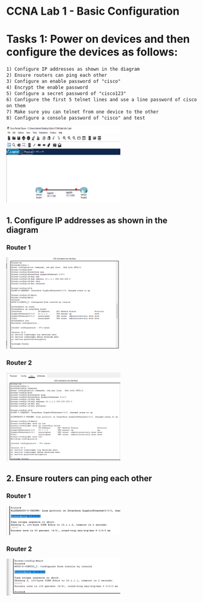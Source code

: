 # CCNA Lab 1 - Basic Configuration

# Tasks 1: Power on devices and then configure the devices as follows:
    1) Configure IP addresses as shown in the diagram
    2) Ensure routers can ping each other
    3) Configure an enable password of "cisco"
    4) Encrypt the enable password
    5) Configure a secret password of "cisco123"
    6) Configure the first 5 telnet lines and use a line password of cisco on them
    7) Make sure you can telnet from one device to the other
    8) Configure a console password of "cisco" and test


<img
  src="/Lab 1/img/1.png"
  alt="Router Configuration"
  title="Optional title"
  style="display: inline-block; margin: 0 auto; max-width: 300px">
  
## 1. Configure IP addresses as shown in the diagram
### Router 1

<img
  src="/Lab 1/img/2.png"
  alt="Router 1"
  title="Optional title"
  style="display: inline-block; margin: 0 auto; max-width: 300px">

### Router 2

<img
  src="/Lab 1/img/3.png"
  alt="Router 2"
  title="Optional title"
  style="display: inline-block; margin: 0 auto; max-width: 300px">

## 2. Ensure routers can ping each other
### Router 1

<img
  src="/Lab 1/img/4.png"
  alt="Router 1"
  title="Optional title"
  style="display: inline-block; margin: 0 auto; max-width: 300px">

### Router 2

<img
  src="/Lab 1/img/5.png"
  alt="Router 2"
  title="Optional title"
  style="display: inline-block; margin: 0 auto; max-width: 300px">

